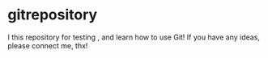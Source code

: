 # gitrepository
I this repository for testing , and learn how to use Git!
If you have any ideas, please connect me, thx!
